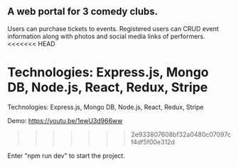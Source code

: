 ## A web portal for 3 comedy clubs. 

Users can purchase tickets to events. 
Registered users can CRUD event information along with photos and social media links of performers.
<<<<<<< HEAD

Technologies: Express.js, Mongo DB, Node.js, React, Redux, Stripe
=======

Technologies: Express.js, Mongo DB, Node.js, React, Redux, Stripe

Demo: https://youtu.be/1ewU3d966ww
>>>>>>> 2e933807608bf32a0480c07097cf4df5f00e312d


Enter "npm run dev" to start the project.

